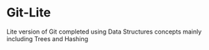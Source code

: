 # Git-Lite
Lite version of Git completed using Data Structures concepts mainly including Trees and Hashing
